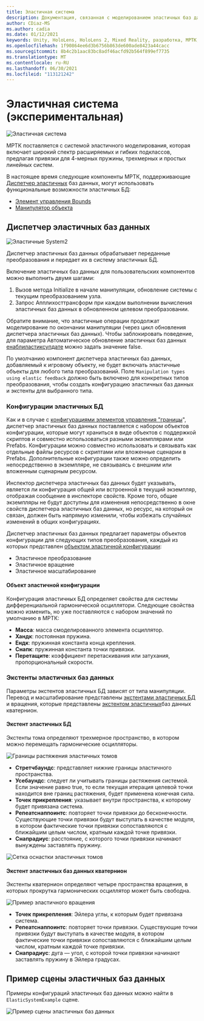 ```yaml
---
title: Эластичная система
description: Документация, связанная с моделированием эластичных баз данных в МРТК
author: CDiaz-MS
ms.author: cadia
ms.date: 01/12/2021
keywords: Unity, HoloLens, HoloLens 2, Mixed Reality, разработка, МРТК, Еластикссистем,
ms.openlocfilehash: 1f90864ee6d3b6756b863de600ade8423a44cacc
ms.sourcegitcommit: 8b4c2b1aac83bc8adf46acfd92b564f899ef7735
ms.translationtype: MT
ms.contentlocale: ru-RU
ms.lasthandoff: 06/30/2021
ms.locfileid: "113121242"
---
```

# <a name="elastic-system-experimental"></a>Эластичная система (экспериментальная)

![Эластичная система](../images/elastics/Elastics_Main1.gif)

МРТК поставляется с системой эластичного моделирования, которая включает широкий спектр расширяемых и гибких подклассов, предлагая привязки для 4-мерных пружины, трехмерных и простых линейных систем.

В настоящее время следующие компоненты МРТК, поддерживающие [Диспетчер эластичных](xref:Microsoft.MixedReality.Toolkit.Experimental.Physics.ElasticsManager) баз данных, могут использовать функциональные возможности эластичных БД:

- [Элемент управления Bounds](../ux-building-blocks/bounds-control.md)
- [Манипулятор объекта](../ux-building-blocks/object-manipulator.md)

## <a name="elastics-manager"></a>Диспетчер эластичных баз данных

![Эластичные System2](../images/elastics/Elastics_Main.gif)

Диспетчер эластичных баз данных обрабатывает переданные преобразования и передает их в систему эластичных БД.

Включение эластичных баз данных для пользовательских компонентов можно выполнить двумя шагами:

1. Вызов метода Initialize в начале манипуляции, обновление системы с текущим преобразованием узла.
1. Запрос Апплихосттрансформ при каждом выполнении вычисления эластичных баз данных в обновленном целевом преобразовании.

Обратите внимание, что эластичные операции продолжат моделирование по окончании манипуляции (через цикл обновления диспетчера эластичных баз данных). Чтобы заблокировать поведение, для параметра Автоматическое обновление эластичных баз данных [енаблиластиксупдате](xref:Microsoft.MixedReality.Toolkit.Experimental.Physics.ElasticsManager.EnableElasticsUpdate) можно задать значение false.

По умолчанию компонент диспетчера эластичных баз данных, добавляемый к игровому объекту, не будет включать эластичные объекты для любого типа преобразований.
Поле `Manipulation types using elastic feedback` должно быть включено для конкретных типов преобразования, чтобы создать конфигурацию эластичных баз данных и экстенты для выбранного типа.

### <a name="elastics-configurations"></a>Конфигурации эластичных БД

Как и в случае с [конфигурациями элементов управления "границы](../ux-building-blocks/bounds-control.md#configuration-objects)", диспетчер эластичных баз данных поставляется с набором объектов конфигурации, которые могут храниться в виде объектов с поддержкой скриптов и совместно использоваться разными экземплярами или Prefabs. Конфигурации можно совместно использовать и связывать как отдельные файлы ресурсов с скриптами или вложенные сценарии в Prefabs. Дополнительные конфигурации также можно определить непосредственно в экземпляре, не связываясь с внешним или вложенным сценарным ресурсом.

Инспектор диспетчера эластичных баз данных будет указывать, является ли конфигурация общей или встроенной в текущий экземпляр, отображая сообщение в инспекторе свойств. Кроме того, общие экземпляры не будут доступны для изменения непосредственно в окне свойств диспетчера эластичных баз данных, но ресурс, на который он связан, должен быть напрямую изменили, чтобы избежать случайных изменений в общих конфигурациях.

Диспетчер эластичных баз данных предлагает параметры объектов конфигурации для следующих типов преобразования, каждый из которых представлен [объектом эластичной конфигурации](#elastic-configuration-object):

- Эластичное преобразование
- Эластичное вращение
- Эластичное масштабирование

#### <a name="elastic-configuration-object"></a>Объект эластичной конфигурации

Конфигурация эластичных БД определяет свойства для системы дифференциальной гармонической осциллятори.
Следующие свойства можно изменить, но уже поставляются с набором значений по умолчанию в МРТК:

- **Масса**: масса смоделированного элемента осциллятор.
- **Хандк**: постоянная пружина.
- **Ендк**: пружинная константа конца крепления.
- **Снапк**: пружинная константа точки привязки.
- **Перетащите**: коэффициент перетаскивания или затухания, пропорциональный скорости.

### <a name="elastics-extents"></a>Экстенты эластичных баз данных

Параметры экстентов эластичных БД зависят от типа манипуляции. Перевод и масштабирование представлены [экстентами эластичных БД](#volume-elastic-extent) и вращения, которые представлены [экстентом эластичных](#quaternion-elastic-extent)баз данных кватернион.

#### <a name="volume-elastic-extent"></a>Экстент эластичных БД

Экстенты тома определяют трехмерное пространство, в котором можно перемещать гармонические осцилляторы.

![Границы растяжения эластичных томов](../images/elastics/Elastics_Volume_Bounds.gif)

- **Стретчбаундс**: представляет нижние границы эластичного пространства.
- **Усебаундс**: следует ли учитывать границы растяжения системой. Если значение равно true, то если текущая итерация целевой точки находится вне границ растяжения, будет применена конечная сила.
- **Точек прикрепления**: указывает внутри пространства, к которому будет привязана система.
- **Репеатснаппоинтс**: повторяет точки привязки до бесконечности. Существующие точки привязки будут выступать в качестве модуля, в котором фактические точки привязки сопоставляются с ближайшим целым числом, кратным каждой точке привязки.
- **Снапрадиус**: расстояние, с которого точки привязки начинают вынуждены заставлять пружину.

![Сетка оснастки эластичных томов](../images/elastics/Elastics_Volume_Snap.gif)

#### <a name="quaternion-elastic-extent"></a>Экстент эластичных баз данных кватернион

Экстенты кватернион определяют четыре пространства вращения, в которых прокрутка гармонических осциллятор может быть свободна.

![Пример эластичного вращения](../images/elastics/Elastics_Rotation.gif)

- **Точек прикрепления**: Эйлера углы, к которым будет привязана система.
- **Репеатснаппоинтс**: повторяет точки привязки. Существующие точки привязки будут выступать в качестве модуля, в котором фактические точки привязки сопоставляются с ближайшим целым числом, кратным каждой точке привязки.
- **Снапрадиус**: дуга — угол, с которой точки привязки начинают заставлять пружину в Эйлера градусах.

## <a name="elastics-example-scene"></a>Пример сцены эластичных баз данных

Примеры конфигураций эластичных баз данных можно найти в `ElasticSystemExample` сцене.

![Пример сцены эластичных баз данных](../images/elastics/Elastics_Example_Scene.png)
